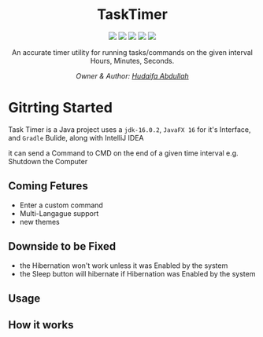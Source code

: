 <h1 align="center">TaskTimer <a href="https://github.com/7odaifa-ab/TaskTimer"></a></h1>
<p align="center">
  <a target="_blank" href="https://github.com/7odaifa-ab/TaskTimer/releases/download/1.1/TaskTimer_Setup.exe"><img src="https://img.shields.io/badge/Download-V1.1-brightgreen"></a>
  <a target="_blank" href="https://github.com/7odaifa-ab/TaskTimer/releases"><img src="https://img.shields.io/badge/Releases-Versions%20List-lightgrey"></a>
  <a target="_blank" href="https://www.oracle.com/java/technologies/javase/16-0-2-relnotes.html"><img src="https://img.shields.io/badge/Java-16.0.2-orange?logo=java"></a>
  <a target="_blank" href="https://gradle.org/"><img src="https://img.shields.io/badge/Gradle-7.2%2B-green"></a>
  <a target="_blank" href="LICENSE"><img src="https://img.shields.io/badge/Licence-The%20Unlicens-blue"></a>
</p>

<p align="center">An accurate timer utility for running tasks/commands on the given interval Hours, Minutes, Seconds.</p>

<i><p align="center">
  Owner & Author: <a target="_blank" href="https://github.com/7odaifa-ab">Hudaifa Abdullah</a><br>
</p></i>

# Gitrting Started
Task Timer is a Java project uses a ```jdk-16.0.2```, ```JavaFX 16``` for it's Interface, and ```Gradle``` Bulide, along with IntelliJ IDEA

it can send a Command to CMD on the end of a given time interval e.g. Shutdown the Computer


## Coming Fetures
* Enter a custom command
* Multi-Langague support
* new themes

## Downside to be Fixed
* the Hibernation won't work unless it was Enabled by the system
* the Sleep button will hibernate if Hibernation was Enabled by the system 
## Usage

## How it works
